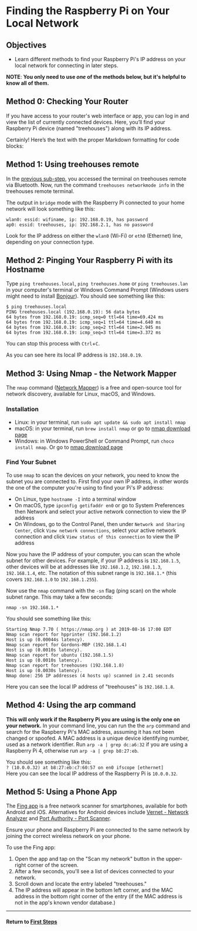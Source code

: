 # Finding the Raspberry Pi on Your Local Network

## Objectives

- Learn different methods to find your Raspberry Pi's IP address on your local network for connecting in later steps.

**NOTE**: **You only need to use *one* of the methods below, but it's helpful to know all of them.**

## Method 0: Checking Your Router

If you have access to your router's web interface or app, you can log in and view the list of currently connected devices. Here, you’ll find your Raspberry Pi device (named "treehouses") along with its IP address.

Certainly! Here’s the text with the proper Markdown formatting for code blocks:

## Method 1: Using treehouses remote

In the [previous sub-step](treehouses-remote.md), you accessed the terminal on treehouses remote via Bluetooth. Now, run the command `treehouses networkmode info` in the treehouses remote terminal.

The output in `bridge` mode with the Raspberry Pi connected to your home network will look something like this:

```
wlan0: essid: wifiname, ip: 192.168.0.19, has password
ap0: essid: treehouses, ip: 192.168.2.1, has no password
```

Look for the IP address on either the `wlan0` (Wi-Fi) or `eth0` (Ethernet) line, depending on your connection type.

## Method 2: Pinging Your Raspberry Pi with its Hostname

Type `ping treehouses.local`, `ping treehouses.home` or `ping treehouses.lan` in your computer's terminal or Windows Command Prompt (Windows users might need to install [Bonjour](https://support.apple.com/kb/DL999?viewlocale=en_US&locale=en_US)). You should see something like this:

```
$ ping treehouses.local
PING treehouses.local (192.168.0.19): 56 data bytes
64 bytes from 192.168.0.19: icmp_seq=0 ttl=64 time=69.424 ms
64 bytes from 192.168.0.19: icmp_seq=1 ttl=64 time=4.640 ms
64 bytes from 192.168.0.19: icmp_seq=2 ttl=64 time=2.945 ms
64 bytes from 192.168.0.19: icmp_seq=3 ttl=64 time=3.372 ms
```

You can stop this process with `Ctrl`+`C`.

As you can see here its local IP address is `192.168.0.19`.

## Method 3: Using Nmap - the Network Mapper

The `nmap` command ([Network Mapper](https://nmap.org)) is a free and open-source tool for network discovery, available for Linux, macOS, and Windows.

### Installation

- Linux: in your terminal, run `sudo apt update && sudo apt install nmap`
- macOS: in your terminal, run `brew install nmap` or go to [nmap download page](http://nmap.org/download.html)
- Windows: in Windows PowerShell or Command Prompt, run `choco install nmap`. Or go to [nmap download page](http://nmap.org/download.html)

### Find Your Subnet

To use `nmap` to scan the devices on your network, you need to know the subnet you are connected to. First find your own IP address, in other words the one of the computer you're using to find your Pi's IP address:

- On Linux, type `hostname -I` into a terminal window
- On macOS, type `ipconfig getifaddr en0` or go to System Preferences then Network and select your active network connection to view the IP address
- On Windows, go to the Control Panel, then under `Network and Sharing Center`, click `View network connections`, select your active network connection and click `View status of this connection` to view the IP address

Now you have the IP address of your computer, you can scan the whole subnet for other devices. For example, if your IP address is `192.168.1.5`, other devices will be at addresses like `192.168.1.2`, `192.168.1.3`, `192.168.1.4`, etc. The notation of this subnet range is `192.168.1.*` (this covers `192.168.1.0` to `192.168.1.255`).

Now use the `nmap` command with the `-sn` flag (ping scan) on the whole subnet range. This may take a few seconds:

`nmap -sn 192.168.1.*`

You should see something like this:

```
Starting Nmap 7.70 ( https://nmap.org ) at 2019-08-16 17:00 EDT
Nmap scan report for hpprinter (192.168.1.2)
Host is up (0.00044s latency).
Nmap scan report for Gordons-MBP (192.168.1.4)
Host is up (0.0010s latency).
Nmap scan report for ubuntu (192.168.1.5)
Host is up (0.0010s latency).
Nmap scan report for treehouses (192.168.1.8)
Host is up (0.0030s latency).
Nmap done: 256 IP addresses (4 hosts up) scanned in 2.41 seconds
```

Here you can see the local IP address of "treehouses" is `192.168.1.8`.

## Method 4: Using the arp command

**This will only work if the Raspberry Pi you are using is the only one on your network.**  In your command line, you can run the the `arp` command and search for the Raspberry Pi's MAC address, assuming it has not been changed or spoofed.  A MAC address is a unique device identifying number, used as a network identifier.  Run `arp -a | grep dc:a6:32` if you are using a Raspberry Pi 4, otherwise run `arp -a | grep b8:27:eb`.

You should see something like this:  
`? (10.0.0.32) at b8:27:eb:c7:60:57 on en0 ifscope [ethernet]`  
Here you can see the local IP address of the Raspberry Pi is `10.0.0.32`.

## Method 5: Using a Phone App

The [Fing app](https://www.fing.com/app/) is a free network scanner for smartphones, available for both Android and iOS. Alternatives for Android devices include [Vernet - Network Analyzer](https://play.google.com/store/apps/details?id=org.fsociety.vernet.store) and [Port Authority - Port Scanner](https://play.google.com/store/apps/details?id=com.aaronjwood.portauthority.free).

Ensure your phone and Raspberry Pi are connected to the same network by joining the correct wireless network on your phone.

To use the Fing app:
1. Open the app and tap on the "Scan my network" button in the upper-right corner of the screen.
2. After a few seconds, you'll see a list of devices connected to your network.
3. Scroll down and locate the entry labeled "treehouses."
4. The IP address will appear in the bottom left corner, and the MAC address in the bottom right corner of the entry (if the MAC address is not in the app's known vendor database.)

---

#### Return to [First Steps](firststeps.md#Step_1_-_Installing_and_Finding_Your_Raspberry_Pi)

